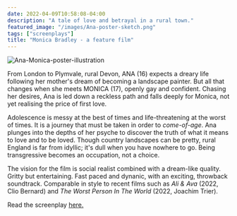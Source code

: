```yaml
---
date: 2022-04-09T10:58:08-04:00
description: "A tale of love and betrayal in a rural town."
featured_image: "/images/Ana-poster-sketch.png"
tags: ["screenplays"]
title: "Monica Bradley - a feature film"
---
```


![Ana-Monica-poster-illustration](https://github.com/ThomasMBury/charlie-bury-website/assets/139169787/75abdf2a-353d-4197-a24d-68bb22235c36)


From London to Plymvale, rural Devon, ANA (16) expects a dreary life following her mother's dream of becoming a landscape painter. But all that changes when she meets MONICA (17), openly gay and confident. Chasing her desires, Ana is led down a reckless path and falls deeply for Monica, not yet realising the price of first love. 

Adolescence is messy at the best of times and life-threatening at the worst of times. It is a journey that must be taken in order to _come-of-age_. Ana plunges into the depths of her psyche to discover the truth of what it means to love and to be loved. Though country landscapes can be pretty, rural England is far from idyllic; it's dull when you have nowhere to go. Being transgressive becomes an occupation, not a choice. 

The vision for the film is social realist combined with a dream-like quality. Gritty but entertaining. Fast paced and dynanic, with an exciting, throwback soundtrack. Comparable in style to recent films such as _Ali & Ava_ (2022, Clio Bernard) and _The Worst Person In The World_ (2022, Joachim Trier).

Read the screenplay [here.](https://drive.google.com/file/d/1Ut5lsELhj4_XV43EXIdUzf7lOQekCXS5/view?usp=sharing)

